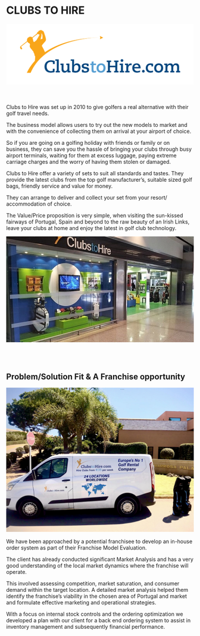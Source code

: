 # CLUBS TO HIRE
![enter image description here](https://github.com/NigelFinegan5p/project-3/blob/main/images/Clubs_to_Hire_logo_Copy.jpg)

<br></br>
Clubs to Hire was set up in 2010 to give golfers a real alternative with their golf travel needs.

The business model allows users to try out the new models to market and with the convenience of collecting them on arrival at your airport of choice.

So if you are going on a golfing holiday with friends or family or on business, they can save you the hassle of bringing your clubs through busy airport terminals, waiting for them at excess luggage, paying extreme carriage charges and the worry of having them stolen or damaged.

Clubs to Hire offer a variety of sets to suit all standards and tastes. They provide the latest clubs from the top golf manufacturer’s, suitable sized golf bags, friendly service and value for money.

They can arrange to deliver and collect your set from your resort/ accommodation of choice.

The Value/Price proposition is very simple, when visiting the sun-kissed fairways of Portugal, Spain and beyond to the raw beauty of an Irish Links, leave your clubs at home and enjoy the latest in golf club technology.
<p></p>

![enter image description here](https://github.com/NigelFinegan5p/project-3/blob/main/images/CTH_shop.jpg)

<br></br>

## Problem/Solution Fit & A Franchise opportunity

![enter image description here](https://github.com/NigelFinegan5p/project-3/blob/main/images/Gallery66.jpg)
<p></p>
We have been approached by a potential franchisee to develop an in-house order system as part of their Franchise Model Evaluation.

The client has already conducted significant Market Analysis and has a very good understanding of the local market dynamics where the franchise will operate.

This involved assessing competition, market saturation, and consumer demand within the target location. A detailed market analysis helped them identify the franchise’s viability in the chosen area of Portugal and market and formulate effective marketing and operational strategies.

With a focus on internal stock controls and the ordering optimization we developed a plan with our client for a back end ordering system to assist in inventory management and subsequently financial performance.

<br></br>
